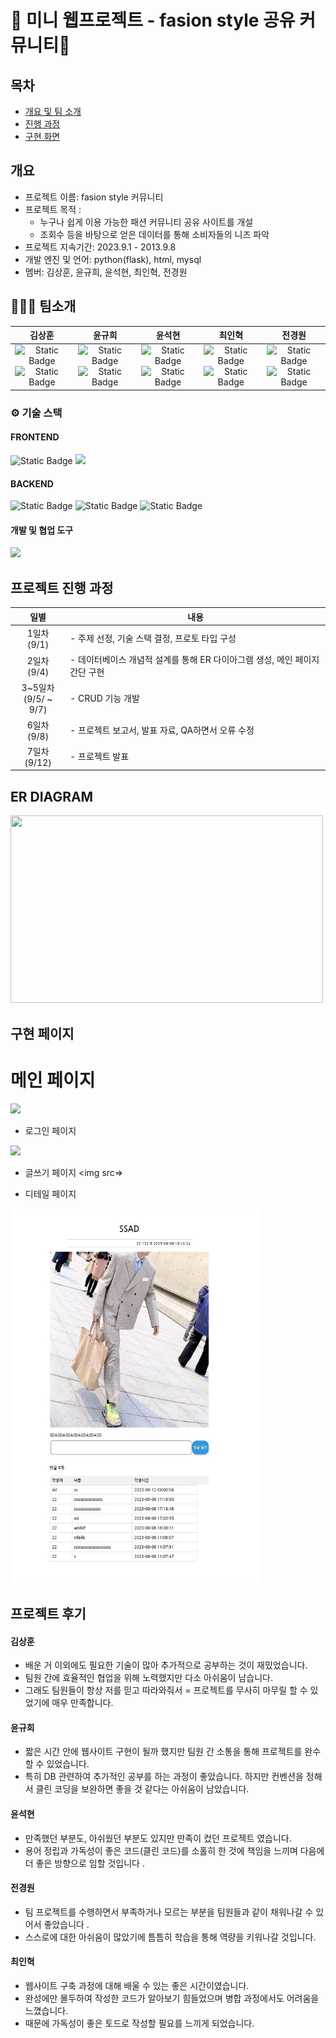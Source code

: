 # :jeans: 미니 웹프로젝트 - fasion style 공유 커뮤니티:jeans:

## 목차
  - [개요 및 팀 소개](#개요) 
  - [진행 과정](#프로젝트-진행-과정)
  - [구현 화면](#구현-페이지)

## 개요
- 프로젝트 이름: fasion style 커뮤니티 
- 프로젝트 목적 : 
    -   누구나 쉽게 이용 가능한 패션 커뮤니티 공유 사이트를 개설
    -   조회수 등을 바탕으로 얻은 데이터를 통해 소비자들의 니즈 파악
- 프로젝트 지속기간: 2023.9.1 - 2013.9.8
- 개발 엔진 및 언어: python(flask), html, mysql
- 멤버: 김상훈, 윤규희, 윤석현, 최인혁, 전경원
## 👨‍👨‍👦 팀소개
|                                                                  김상훈                                                                   |                                               윤규희                                                |                                               윤석현                                        |                                                  최인혁                                                 |                                                   전경원                                                 |
| :---------------------------------------------------------------------------------------------------------------------------------------: | :-------------------------------------------------------------------------------------------------: | :-------------------------------------------------------------------------------------------------: | :---------------------------------------------------------------------------------------------------------: | :---------------------------------------------------------------------------------------------------------: |                        
| ![Static Badge](https://img.shields.io/badge/팀장-%23FE642E) ![Static Badge](https://img.shields.io/badge/메인페이지&마이페이지-%235882FA) |                 ![Static Badge](https://img.shields.io/badge/로그인&회원가입-%235882FA)      ![Static Badge](https://img.shields.io/badge/DB-%232552FA)              |                 ![Static Badge](https://img.shields.io/badge/댓글-%235882FA)  ![Static Badge](https://img.shields.io/badge/git형상관리-1235882FA)  |   ![Static Badge](https://img.shields.io/badge/메인페이지-%235882FA) ![Static Badge](https://img.shields.io/badge/디자인-1235882FA)           |    ![Static Badge](https://img.shields.io/badge/게시글-%235882FA) ![Static Badge](https://img.shields.io/badge/ppt-1235882FA)  |

### ⚙️ 기술 스택
#### FRONTEND
![Static Badge](https://img.shields.io/badge/HTML5-E34F26?logo=HTML5&logoColor=%23FFFFFF) 
<img src="https://img.shields.io/badge/CSS3-1572B6?style=flat-square&logo=css3&logoColor=white"/>
#### BACKEND
![Static Badge](https://img.shields.io/badge/Python3-3776AB?logo=Python&logoColor=%23FFFFFF)
![Static Badge](https://img.shields.io/badge/Flask-000000?logo=Flask&logoColor=%23FFFFFF) 
![Static Badge](https://shields.io/badge/MySQL-lightgrey?logo=mysql&style=plastic&logoColor=white&labelColor=blue) 
#### 개발 및 협업 도구
<img src="https://img.shields.io/badge/GitHub-181717?style=flat-square&logo=GitHub&logoColor=white"/>

## 프로젝트 진행 과정
|          일별           | 내용                                                    |
| :---------------------: | ------------------------------------------------------- |
|     1일차<br>(9/1)      | - 주제 선정, 기술 스택 결정, 프로토 타입 구성
|     2일차<br>(9/4)      | - 데이터베이스 개념적 설계를 통해 ER 다이아그램 생성, 메인 페이지 간단 구현   |
| 3~5일차<br>(9/5/ ~ 9/7) | - CRUD 기능 개발                                        |
|     6일차<br>(9/8)      | - 프로젝트 보고서, 발표 자료, QA하면서 오류 수정                 |
|     7일차<br>(9/12)      | - 프로젝트 발표                             |
## ER DIAGRAM
<img src="https://github.com/rlatkd/SSG_miniProject1/blob/main/readme_image/ER.JPG" width="500" height="300"/>

## 구현 페이지
# 메인 페이지
<img src="https://github.com/rlatkd/SSG_miniProject1/blob/main/readme_image/mainPage.JPG" />

-  로그인 페이지
<img src="https://github.com/rlatkd/SSG_miniProject1/blob/main/readme_image/loginPage.JPG" />

-  글쓰기 페이지
<img src=>

-  디테일 페이지
<img src="https://github.com/shyun96/project_mini1/blob/main/readme_image/detail.JPG" width="400" height="600"/>
  

## 프로젝트 후기
#### 김상훈
- 배운 거 이외에도 필요한 기술이 많아 추가적으로 공부하는 것이 재밌었습니다.
- 팀원 간에 효율적인 협업을 위해 노력했지만 다소 아쉬움이 남습니다.
- 그래도 팀원들이 항상 저를 믿고 따라와줘서 = 프로젝트를 무사히 마무릴 할 수 있었기에 매우 만족합니다.

#### 윤규희 
- 짧은 시간 안에 웹사이트 구현이 될까 했지만 팀원 간 소통을 통해 프로젝트를 완수할 수 있었습니다.
- 특히 DB 관련하여 추가적인 공부를 하는 과정이 좋았습니다. 하지만 컨벤션을 정해서 클린 코딩을 보완하면 좋을 것 같다는 아쉬움이 남았습니다.

#### 윤석현 
- 만족했던 부분도, 아쉬웠던 부분도 있지만 만족이 컸던 프로젝트 였습니다.
- 용어 정립과 가독성이 좋은 코드(클린 코드)를 소홀히 한 것에 책임을 느끼며 다음에 더 좋은 방향으로 임할 것입니다 .

#### 전경원
- 팀 프로젝트를 수행하면서 부족하거나 모르는 부분을 팀원들과 같이 채워나갈 수 있어서 좋았습니다 .
- 스스로에 대한 아쉬움이 많았기에 틈틈히 학습을 통해 역량을 키워나갈 것입니다.

#### 최인혁
- 웹사이트 구축 과정에 대해 배울 수 있는 좋은 시간이였습니다.
- 완성에만 몰두하여 작성한 코드가 알아보기 힘들었으며 병합 과정에서도 어려움을 느꼈습니다.
- 때문에 가독성이 좋은 토드로 작성할 필요를 느끼게 되었습니다. 

